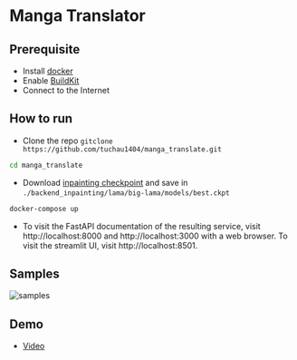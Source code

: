 # Manga Translator
## Prerequisite
- Install [docker](https://docs.docker.com/get-docker/)
- Enable [BuildKit](https://docs.docker.com/develop/develop-images/build_enhancements/)
- Connect to the Internet
## How to run
- Clone the repo `gitclone https://github.com/tuchau1404/manga_translate.git`
```bash
cd manga_translate
```
- Download [inpainting checkpoint](https://drive.google.com/drive/folders/1gKbaXK1TXiCT3vdgEyfbBsAHoxxb5QEH?usp=sharing) and save in 
`./backend_inpainting/lama/big-lama/models/best.ckpt`
```bash
docker-compose up
```
- To visit the FastAPI documentation of the resulting service, visit http://localhost:8000 and http://localhost:3000 with a web browser.
To visit the streamlit UI, visit http://localhost:8501.
## Samples
![samples](https://i.imgur.com/4Qs2yn9.jpg)
## Demo 
- [Video](https://youtu.be/usfyNl7KHbQ)